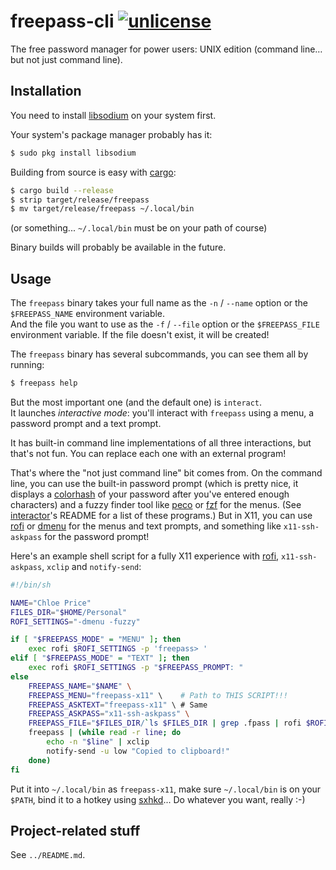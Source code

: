 # freepass-cli [![unlicense](https://img.shields.io/badge/un-license-green.svg?style=flat)](http://unlicense.org)

The free password manager for power users: UNIX edition (command line… but not just command line).

## Installation

You need to install [libsodium](https://download.libsodium.org/doc/) on your system first.

Your system's package manager probably has it:

```bash
$ sudo pkg install libsodium
```

Building from source is easy with [cargo](https://crates.io):

```bash
$ cargo build --release
$ strip target/release/freepass 
$ mv target/release/freepass ~/.local/bin
```

(or something... `~/.local/bin` must be on your path of course)

Binary builds will probably be available in the future.

## Usage

The `freepass` binary takes your full name as the `-n` / `--name` option or the `$FREEPASS_NAME` environment variable.  
And the file you want to use as the `-f` / `--file` option or the `$FREEPASS_FILE` environment variable.
If the file doesn't exist, it will be created!

The `freepass` binary has several subcommands, you can see them all by running:
```bash
$ freepass help
```

But the most important one (and the default one) is `interact`.  
It launches *interactive mode*: you'll interact with `freepass` using a menu, a password prompt and a text prompt.

It has built-in command line implementations of all three interactions, but that's not fun.
You can replace each one with an external program!

That's where the "not just command line" bit comes from.
On the command line, you can use the built-in password prompt (which is pretty nice, it displays a [colorhash] of your password after you've entered enough characters) and a fuzzy finder tool like [peco] or [fzf] for the menus.
(See [interactor]'s README for a list of these programs.)
But in X11, you can use [rofi] or [dmenu] for the menus and text prompts, and something like `x11-ssh-askpass` for the password prompt!

Here's an example shell script for a fully X11 experience with [rofi], `x11-ssh-askpass`, `xclip` and `notify-send`:

```bash
#!/bin/sh

NAME="Chloe Price"
FILES_DIR="$HOME/Personal"
ROFI_SETTINGS="-dmenu -fuzzy"

if [ "$FREEPASS_MODE" = "MENU" ]; then
	exec rofi $ROFI_SETTINGS -p 'freepass> '
elif [ "$FREEPASS_MODE" = "TEXT" ]; then
	exec rofi $ROFI_SETTINGS -p "$FREEPASS_PROMPT: "
else
	FREEPASS_NAME="$NAME" \
	FREEPASS_MENU="freepass-x11" \    # Path to THIS SCRIPT!!!
	FREEPASS_ASKTEXT="freepass-x11" \ # Same
	FREEPASS_ASKPASS="x11-ssh-askpass" \
	FREEPASS_FILE="$FILES_DIR/`ls $FILES_DIR | grep .fpass | rofi $ROFI_SETTINGS -p 'freepass file: '`" \ # Select .fpass files from $FILES_DIR
	freepass | (while read -r line; do
		echo -n "$line" | xclip
		notify-send -u low "Copied to clipboard!"
	done)
fi
```

Put it into `~/.local/bin` as `freepass-x11`, make sure `~/.local/bin` is on your `$PATH`, bind it to a hotkey using [sxhkd]...
Do whatever you want, really :-)

[colorhash]: https://github.com/valpackett/colorhash256
[peco]: https://github.com/peco/peco
[fzf]: https://github.com/junegunn/fzf
[interactor]: https://github.com/valpackett/interactor
[rofi]: https://github.com/DaveDavenport/rofi
[dmenu]: http://tools.suckless.org/dmenu/
[sxhkd]: https://github.com/baskerville/sxhkd

## Project-related stuff

See `../README.md`.
